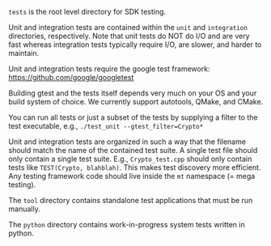 `tests` is the root level directory for SDK testing.

Unit and integration tests are contained within the `unit` and `integration` 
directories, respectively. Note that unit tests do NOT do I/O and are very fast
whereas integration tests typically require I/O, are slower, and harder to maintain. 

Unit and integration tests require the google test framework:
https://github.com/google/googletest

Building gtest and the tests itself depends very much on your OS and your build 
system of choice. We currently support autotools, QMake, and CMake.

You can run all tests or just a subset of the tests by supplying a filter to the 
test executable, e.g., `./test_unit --gtest_filter=Crypto*`

Unit and integration tests are organized in such a way that the filename
should match the name of the contained test suite. A single test file should
only contain a single test suite. E.g., `Crypto_test.cpp` should only contain 
tests like `TEST(Crypto, blahblah)`. This makes test discovery more efficient.
Any testing framework code should live inside the `mt` namespace (= mega testing).

The `tool` directory contains standalone test applications that must be run manually.

The `python` directory contains work-in-progress system tests written in python.
